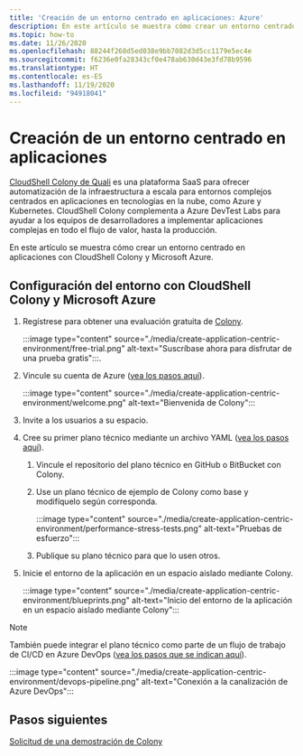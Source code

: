 ```yaml
---
title: 'Creación de un entorno centrado en aplicaciones: Azure'
description: En este artículo se muestra cómo crear un entorno centrado en aplicaciones con CloudShell Colony y Microsoft Azure.
ms.topic: how-to
ms.date: 11/26/2020
ms.openlocfilehash: 88244f268d5ed038e9bb7082d3d5cc1179e5ec4e
ms.sourcegitcommit: f6236e0fa28343cf0e478ab630d43e3fd78b9596
ms.translationtype: HT
ms.contentlocale: es-ES
ms.lasthandoff: 11/19/2020
ms.locfileid: "94918041"
---
```

# <a name="create-an-application-centric-environment"></a>Creación de un entorno centrado en aplicaciones

[CloudShell Colony de Quali](https://azuremarketplace.microsoft.com/marketplace/apps/quali_systems.cloudshell_colony?tab=Overview) es una plataforma SaaS para ofrecer automatización de la infraestructura a escala para entornos complejos centrados en aplicaciones en tecnologías en la nube, como Azure y Kubernetes. CloudShell Colony complementa a Azure DevTest Labs para ayudar a los equipos de desarrolladores a implementar aplicaciones complejas en todo el flujo de valor, hasta la producción.

En este artículo se muestra cómo crear un entorno centrado en aplicaciones con CloudShell Colony y Microsoft Azure.

## <a name="set-up-the-environment-with-cloudshell-colony-and-microsoft-azure"></a>Configuración del entorno con CloudShell Colony y Microsoft Azure

1. Regístrese para obtener una evaluación gratuita de [Colony](https://azuremarketplace.microsoft.com/marketplace/apps/quali_systems.cloudshell_colony?tab=Overview).

    :::image type="content" source="./media/create-application-centric-environment/free-trial.png" alt-text="Suscríbase ahora para disfrutar de una prueba gratis":::.    
1. Vincule su cuenta de Azure ([vea los pasos aquí](https://colonysupport.quali.com/hc/articles/360008222234)).

    :::image type="content" source="./media/create-application-centric-environment/welcome.png" alt-text="Bienvenida de Colony":::     
1. Invite a los usuarios a su espacio.
1. Cree su primer plano técnico mediante un archivo YAML ([vea los pasos aquí](https://colonysupport.quali.com/hc/articles/360001680807-Steps-to-Developing-a-Blueprint)).
    1. Vincule el repositorio del plano técnico en GitHub o BitBucket con Colony.
    1. Use un plano técnico de ejemplo de Colony como base y modifíquelo según corresponda.

        :::image type="content" source="./media/create-application-centric-environment/performance-stress-tests.png" alt-text="Pruebas de esfuerzo":::    
    1. Publique su plano técnico para que lo usen otros.
1. Inicie el entorno de la aplicación en un espacio aislado mediante Colony.

    :::image type="content" source="./media/create-application-centric-environment/blueprints.png" alt-text="Inicio del entorno de la aplicación en un espacio aislado mediante Colony":::    

> [!NOTE]
> También puede integrar el plano técnico como parte de un flujo de trabajo de CI/CD en Azure DevOps ([vea los pasos que se indican aquí](https://colonysupport.quali.com/hc/articles/360008464234)).

:::image type="content" source="./media/create-application-centric-environment/devops-pipeline.png" alt-text="Conexión a la canalización de Azure DevOps":::    

## <a name="next-steps"></a>Pasos siguientes

[Solicitud de una demostración de Colony](https://info.quali.com/cloudshell-colony-demo-request)
